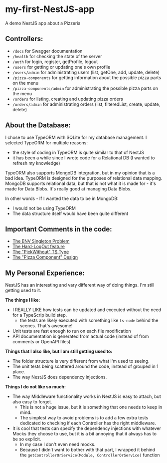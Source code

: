 # my-first-NestJS-app

A demo NestJS app about a Pizzeria

## Controllers:

- `/docs` for Swagger documentation
- `/health` for checking the state of the server
- `/auth` for login, register, getProfile, logout
- `/users` for getting or updating one's own profile
- `/users/admin` for administrating users (list, getOne, add, update, delete)
- `/pizza-components` for getting information about the possible pizza parts on the menu
- `/pizza-components/admin` for administrating the possible pizza parts on the menu
- `/orders` for listing, creating and updating pizza orders
- `/orders/admin` for administrating orders (list, filteredList, create, update, delete)

## About the Database:

I chose to use TypeORM with SQLite for my database management. I selected TypeORM for multiple reasons:

- the style of coding in TypeORM is quite similar to that of NestJS
- it has been a while since I wrote code for a Relational DB (I wanted to refresh my knowledge)

TypeORM also supports MongoDB integration, but in my opinion that is a bad idea. TypeORM is designed for the purposes of relational data mapping. MongoDB supports relational data, but that is not what it is made for - it's made for Data Blobs. It's really good at managing Data Blobs.

In other words - If I wanted the data to be in MongoDB:

- I would not be using TypeORM
- The data structure itself would have been quite different

## Important Comments in the code:

- [The ENV Singleton Problem](src/env.ts)
- [The Hard-LogOut feature](src/users/user.entity.ts)
- [The "PickWithout" TS Type](src/utils/typescript.ts)
- [The "Pizza Component" Design](src/pizza-components/pizza-component.entity.ts)

## My Personal Experience:

NestJS has an interesting and vary different way of doing things. I'm still getting used to it.

**The things I like:**

- I REALLY LIKE how tests can be updated and executed without the need for a TypeScrip build step.
  - the tests are likely executed with something like `ts-node` behind the scenes. That's awesome!
- Unit tests are fast enough to run on each file modification
- API documentation is generated from actual code (instead of from comments or OpenAPI files)

**Things that I also like, but I am still getting used to:**

- The folder structure is very different from what I'm used to seeing.
- The unit tests being scattered around the code, instead of grouped in 1 place.
- The way NestJS does dependency injections.

**Things I do not like so much:**

- The way Middleware functionality works in NestJS is easy to attach, but also easy to forget.
  - This is not a huge issue, but it is something that one needs to keep in mind.
  - The simplest way to avoid problems is to add a few extra tests dedicated to checking if each Controller has the right middleware.
- It is cool that tests can specify the dependency injections with whatever Mocks they choose to use, but it is a bit annoying that it always has to be so explicit.
  - In my case I don't even need mocks.
  - Because I didn't want to bother with that part, I wrapped it behind the `getControllerOrService(Module, ControllerOrService)` function
